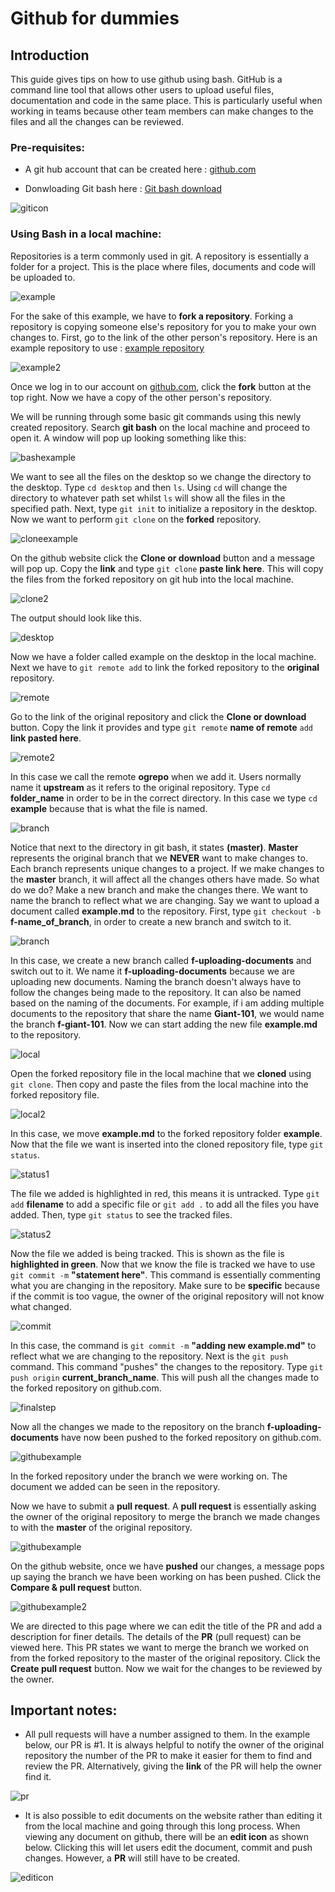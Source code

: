 # Github for dummies

## Introduction

This guide gives tips on how to use github using bash. GitHub is a command line tool that allows other users to upload useful files, documentation and code in the same place. This is particularly useful when working in teams because other team members can make changes to the files and all the changes can be reviewed.

### Pre-requisites:

- A git hub account that can be created here : [github.com](https://github.com/)

- Donwloading Git bash here : [Git bash download](https://git-scm.com/downloads)

![giticon](images/git-for-dummies/icon.PNG)


### Using Bash in a local machine:

Repositories is a term commonly used in git. A repository is essentially a folder for a project. This is the place where files, documents and code will be uploaded to. 

![example](images/git-for-dummies/example1.PNG)

For the sake of this example, we have to **fork a repository**. Forking a repository is copying someone else's repository for you to make your own changes to. First, go to the link of the other person's repository. Here is an example repository to use : [example repository](https://github.com/TuanNguyenAlpha/example)

![example2](images/git-for-dummies/example2.PNG)

Once we log in to our account on [github.com](https://github.com/), click the **fork** button at the top right. Now we have a copy of the other person's repository.

We will be running through some basic git commands using this newly created repository. Search **git bash** on the local machine and proceed to open it. A window will pop up looking something like this:

![bashexample](images/git-for-dummies/bash.PNG)

We want to see all the files on the desktop so we change the directory to the desktop. Type `cd desktop` and then `ls`. Using `cd` will change the directory to whatever path set whilst `ls` will show all the files in the specified path. Next, type `git init` to initialize a repository in the desktop. Now we want to perform `git clone` on the **forked** repository.

![cloneexample](images/git-for-dummies/clone1.PNG)

On the github website click the **Clone or download** button and a message will pop up. Copy the **link** and type `git clone` **paste link here**. This will copy the files from the forked repository on git hub into the local machine. 

![clone2](images/git-for-dummies/clone2.PNG)

The output should look like this. 

![desktop](images/git-for-dummies/desktopicon.PNG)

Now we have a folder called example on the desktop in the local machine. Next we have to `git remote add` to link the forked repository to the **original** repository.

![remote](images/git-for-dummies/remote.PNG)

Go to the link of the original repository and click the **Clone or download** button. Copy the link it provides and type `git remote` **name of remote** `add` **link pasted here**.

![remote2](images/git-for-dummies/remote2.PNG)

In this case we call the remote **ogrepo** when we add it. Users normally name it **upstream** as it refers to the original repository. Type `cd` **folder_name** in order to be in the correct directory. In this case we type `cd` **example** because that is what the file is named. 

![branch](images/git-for-dummies/cd.PNG)

Notice that next to the directory in git bash, it states **(master)**. **Master** represents the original branch that we **NEVER** want to make changes to. Each branch represents unique changes to a project. If we make changes to the **master** branch, it will affect all the changes others have made. So what do we do? Make a new branch and make the changes there. We want to name the branch to reflect what we are changing. Say we want to upload a document called **example.md** to the repository. First, type `git checkout -b` **f-name_of_branch**, in order to create a new branch and switch to it.

![branch](images/git-for-dummies/create-branch.PNG)

In this case, we create a new branch called **f-uploading-documents** and switch out to it. We name it **f-uploading-documents** because we are uploading new documents. Naming the branch doesn't always have to follow the changes being made to the repository. It can also be named based on the naming of the documents. For example, if i am adding multiple documents to the repository that share the name **Giant-101**, we would name the branch **f-giant-101**. Now we can start adding the new file **example.md** to the repository.

![local](images/git-for-dummies/local.PNG)

Open the forked repository file in the local machine that we **cloned** using `git clone`. Then copy and paste the files from the local machine into the forked repository file.

![local2](images/git-for-dummies/local2.PNG)

In this case, we move **example.md** to the forked repository folder **example**. Now that the file we want is inserted into the cloned repository file, type `git status`.

![status1](images/git-for-dummies/status1.PNG)

The file we added is highlighted in red, this means it is untracked. Type `git add` **filename** to add a specific file or `git add .` to add all the files you have added. Then, type `git status` to see the tracked files.

![status2](images/git-for-dummies/status2.PNG)

Now the file we added is being tracked. This is shown as the file is **highlighted in green**. Now that we know the file is tracked we have to use `git commit -m` **"statement here"**. This command is essentially commenting what you are changing in the repository. Make sure to be **specific** because if the commit is too vague, the owner of the original repository will not know what changed.

![commit](images/git-for-dummies/commit.PNG)

In this case, the command is `git commit -m` **"adding new example.md"** to reflect what we are changing to the repository. Next is the `git push` command. This command "pushes" the changes to the repository. Type `git push origin` **current_branch_name**. This will push all the changes made to the forked repository on github.com.

![finalstep](images/git-for-dummies/final.PNG)

Now all the changes we made to the repository on the branch **f-uploading-documents** have now been pushed to the forked repository on github.com. 

![githubexample](images/git-for-dummies/forked.PNG)

In the forked repository under the branch we were working on. The document we added can be seen in the repository.

Now we have to submit a **pull request**. A **pull request** is essentially asking the owner of the original repository to merge the branch we made changes to with the **master** of the original repository.

![githubexample](images/git-for-dummies/online.PNG)

On the github website, once we have **pushed** our changes, a message pops up saying the branch we have been working on has been pushed. Click the **Compare & pull request** button. 

![githubexample2](images/git-for-dummies/online2.PNG)

We are directed to this page where we can edit the title of the PR and add a description for finer details. The details of the **PR** (pull request) can be viewed here. This PR states we want to merge the branch we worked on from the forked repository to the master of the original repository. Click the **Create pull request** button. Now we wait for the changes to be reviewed by the owner. 

## Important notes:

- All pull requests will have a number assigned to them. In the example below, our PR is #1. It is always helpful to notify the owner of the original repository the number of the PR to make it easier for them to find and review the PR. Alternatively, giving the **link** of the PR will help the owner find it.

![pr](images/git-for-dummies/pr.PNG)

- It is also possible to edit documents on the website rather than editing it from the local machine and going through this long process. When viewing any document on github, there will be an **edit icon** as shown below. Clicking this will let users edit the document, commit and push changes. However, a **PR** will still have to be created.

![editicon](images/git-for-dummies/edit.PNG)